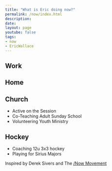 ```yaml
---
title: "What is Eric doing now?"
permalink: /now/index.html
description: 
date: 
layout: page
youtube: false
tags:
- now
- EricWallace
---
```


## Work

## Home

## Church
- Active on the Session
- Co-Teaching Adult Sunday School
- Volunteering Youth Ministry

## Hockey
- Coaching 12u 3x3 hockey
- Playing for Sirius Majors

Inspired by Derek Sivers and The [/Now Movement](https://nownownow.com/about)